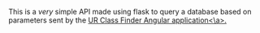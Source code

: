 This is a *very* simple API made using flask to query a database based on parameters sent by the <a href="https://github.com/jack-ditto/UR-Class-Finder">UR Class Finder Angular application<\a>.
